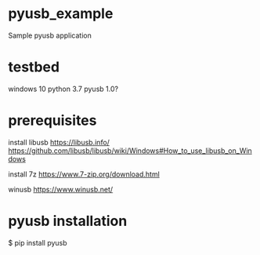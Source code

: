 # pyusb_example
Sample pyusb application

# testbed
windows 10
python 3.7
pyusb 1.0?

# prerequisites
install libusb 
https://libusb.info/
https://github.com/libusb/libusb/wiki/Windows#How_to_use_libusb_on_Windows

install 7z
https://www.7-zip.org/download.html

winusb
https://www.winusb.net/


# pyusb installation
$ pip install pyusb
